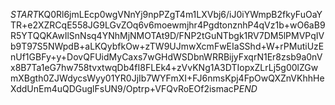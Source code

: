 $START$KQ0Rl6jmLEcp0wgVNnYj9npPZgT4m1LXVbj6/iJ0iYWmpB2fkyFuOaYTR+e2XZRCqE558JG9LGvZOq6v6moewmjhr4PgdtonznhP4qVz1b+wO6aB9R5YTQQKAwIlSnNsq4YNhMjNMOTAt9D/FNP2tGuNTbgk1RV7DM5lPMVPqIVb9T97S5NWpdB+aLKQybfkOw+zTW9UJmwXcmFwEIaSShd+W+rPMutiUzEnUf1GBFy+y+DovQFUidMyCaxs7wGHdWSDbnWRRBijyFxqrN1Er8zsb9a0nVx8B7Ta1eG7hw758tvxtwqDb4fI8FLEk4+zVvKNg1A3DTIopxZLrLj5g00lZGwmXBgth0ZJWdycsWyy01YR0JjIb7WYFmXI+FJ6nmsKpj4FpOwQXZnVKhhHeXddUnEm4uQDGuglFsUN9/Optrp+VFQvRoEOf2ismacP$END$